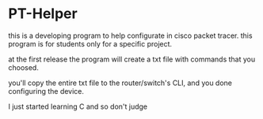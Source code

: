 PT-Helper
====================

this is a developing program to help configurate in cisco packet tracer. 
this program is for students only for a specific project.


at the first release the program will create a txt file with commands that you choosed.

you'll copy the entire txt file to the router/switch's CLI, 
and you done configuring the device.

I just started learning C and so don't judge
